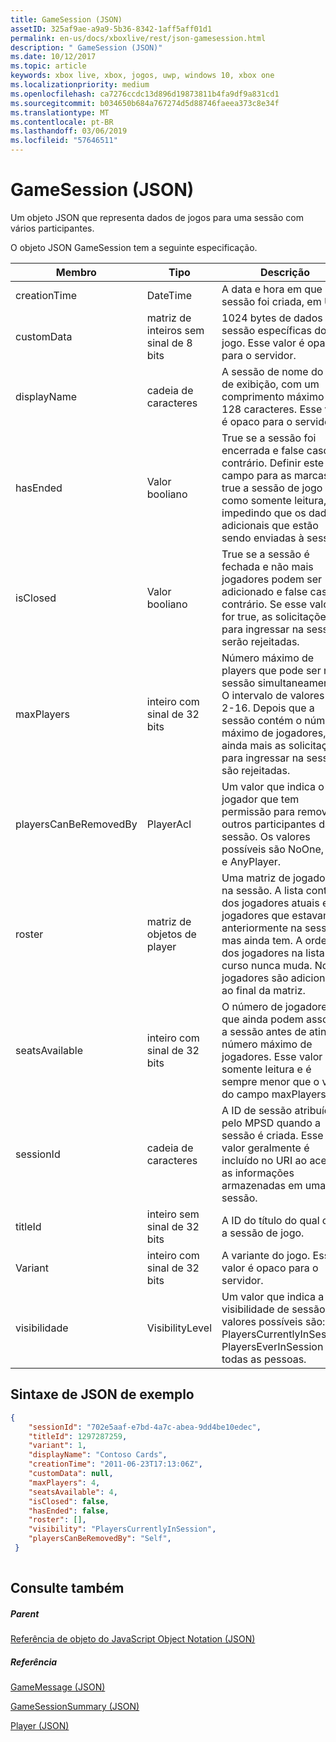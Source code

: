 ```yaml
---
title: GameSession (JSON)
assetID: 325af9ae-a9a9-5b36-8342-1aff5aff01d1
permalink: en-us/docs/xboxlive/rest/json-gamesession.html
description: " GameSession (JSON)"
ms.date: 10/12/2017
ms.topic: article
keywords: xbox live, xbox, jogos, uwp, windows 10, xbox one
ms.localizationpriority: medium
ms.openlocfilehash: ca7276ccdc13d896d19873811b4fa9df9a831cd1
ms.sourcegitcommit: b034650b684a767274d5d88746faeea373c8e34f
ms.translationtype: MT
ms.contentlocale: pt-BR
ms.lasthandoff: 03/06/2019
ms.locfileid: "57646511"
---
```

# <a name="gamesession-json"></a>GameSession (JSON)
Um objeto JSON que representa dados de jogos para uma sessão com vários participantes. 
<a id="ID4ER"></a>

  
 
O objeto JSON GameSession tem a seguinte especificação.
 
| Membro| Tipo| Descrição| 
| --- | --- | --- | 
| creationTime| DateTime| A data e hora em que a sessão foi criada, em UTC. | 
| customData| matriz de inteiros sem sinal de 8 bits| 1024 bytes de dados de sessão específicas do jogo. Esse valor é opaco para o servidor. | 
| displayName| cadeia de caracteres| A sessão de nome do jogo de exibição, com um comprimento máximo de 128 caracteres. Esse valor é opaco para o servidor. | 
| hasEnded| Valor booliano| True se a sessão foi encerrada e false caso contrário. Definir este campo para as marcas de true a sessão de jogo como somente leitura, impedindo que os dados adicionais que estão sendo enviadas à sessão. | 
| isClosed| Valor booliano| True se a sessão é fechada e não mais jogadores podem ser adicionado e false caso contrário. Se esse valor for true, as solicitações para ingressar na sessão serão rejeitadas. | 
| maxPlayers| inteiro com sinal de 32 bits| Número máximo de players que pode ser na sessão simultaneamente. O intervalo de valores é 2-16. Depois que a sessão contém o número máximo de jogadores, ainda mais as solicitações para ingressar na sessão são rejeitadas. | 
| playersCanBeRemovedBy| PlayerAcl| Um valor que indica o jogador que tem permissão para remover outros participantes da sessão. Os valores possíveis são NoOne, Self e AnyPlayer. | 
| roster| matriz de objetos de player| Uma matriz de jogadores na sessão. A lista contém dos jogadores atuais e jogadores que estavam anteriormente na sessão, mas ainda tem. A ordem dos jogadores na lista o curso nunca muda. Novos jogadores são adicionados ao final da matriz. | 
| seatsAvailable| inteiro com sinal de 32 bits| O número de jogadores que ainda podem associar a sessão antes de atingir o número máximo de jogadores. Esse valor é somente leitura e é sempre menor que o valor do campo maxPlayers. | 
| sessionId| cadeia de caracteres| A ID de sessão atribuída pelo MPSD quando a sessão é criada. Esse valor geralmente é incluído no URI ao acessar as informações armazenadas em uma sessão.| 
| titleId| inteiro sem sinal de 32 bits| A ID do título do qual criar a sessão de jogo.| 
| Variant| inteiro com sinal de 32 bits| A variante do jogo. Esse valor é opaco para o servidor.| 
| visibilidade| VisibilityLevel| Um valor que indica a visibilidade de sessão. Os valores possíveis são: PlayersCurrentlyInSession, PlayersEverInSession e todas as pessoas.| 
  
<a id="ID4EEF"></a>

 
## <a name="sample-json-syntax"></a>Sintaxe de JSON de exemplo
 

```json
{
    "sessionId": "702e5aaf-e7bd-4a7c-abea-9dd4be10edec",
    "titleId": 1297287259,
    "variant": 1,
    "displayName": "Contoso Cards",
    "creationTime": "2011-06-23T17:13:06Z",
    "customData": null,
    "maxPlayers": 4,
    "seatsAvailable": 4,
    "isClosed": false,
    "hasEnded": false,
    "roster": [],
    "visibility": "PlayersCurrentlyInSession",
    "playersCanBeRemovedBy": "Self",
 }
    
```

  
<a id="ID4ENF"></a>

 
## <a name="see-also"></a>Consulte também
 
<a id="ID4EPF"></a>

 
##### <a name="parent"></a>Parent 

[Referência de objeto do JavaScript Object Notation (JSON)](atoc-xboxlivews-reference-json.md)

  
<a id="ID4EZF"></a>

 
##### <a name="reference"></a>Referência 

[GameMessage (JSON)](json-gamemessage.md)

 [GameSessionSummary (JSON)](json-gamesessionsummary.md)

 [Player (JSON)](json-player.md)

   